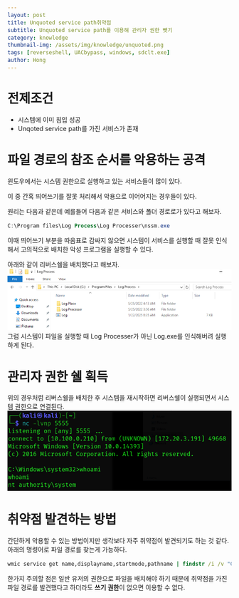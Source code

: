 ```yaml
---
layout: post
title: Unquoted service path취약점
subtitle: Unquoted service path를 이용해 관리자 권한 뺏기
category: knowledge
thumbnail-img: /assets/img/knowledge/unquoted.png
tags: [reverseshell, UACbypass, windows, sdclt.exe]
author: Hong
---
```

# 전제조건
- 시스템에 이미 침입 성공
- Unqoted service path를 가진 서비스가 존재

# 파일 경로의 참조 순서를 악용하는 공격
윈도우에서는 시스템 권한으로 실행하고 있는 서비스들이 많이 있다.

이 중 간혹 띄어쓰기를 잘못 처리해서 악용으로 이어어지는 경우들이 있다.

원리는 다음과 같은데 예를들어 다음과 같은 서비스와 폴더 경로로가 있다고 해보자.
```powershell
C:\Program files\Log Process\Log Processer\nssm.exe
```
이때 띄어쓰기 부분을 따옴표로 감싸지 않으면 시스템이 서비스를 실행할 때 잘못 인식해서 고의적으로 배치한 악성 프로그램을 실행할 수 있다.

아래와 같이 리버스쉘을 배치했다고 해보자.
![unquoted](/assets/img/knowledge/unquoted.png)
그럼 시스템이 파일을 실행할 때 Log Processer가 아닌 Log.exe를 인식해버려 실행하게 된다.
# 관리자 권한 쉘 획득
위의 경우처럼 리버스쉘을 배치한 후 시스템을 재시작하면 리버스쉘이 실행되면서 시스템 권한으로 연결된다.
![rev](/assets/img/knowledge/gotrev.png)
# 취약점 발견하는 방법
간단하게 악용할 수 있는 방법이지만 생각보다 자주 취약점이 발견되기도 하는 것 같다.
아래의 명령어로 파일 경로를 찾는게 가능하다.
```cmd
wmic service get name,displayname,startmode,pathname | findstr /i /v "C:¥Windows¥¥" |findstr /i /v """ 
```
한가지 주의할 점은 일반 유저의 권한으로 파일을 배치해야 하기 때문에 취약점을 가진 파일 경로를 발견했다고 하더라도 **쓰기 권한**이 없으면 이용할 수 없다.

